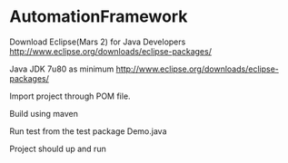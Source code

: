 # AutomationFramework

Download Eclipse(Mars 2) for Java Developers
http://www.eclipse.org/downloads/eclipse-packages/

Java JDK 7u80 as minimum
http://www.eclipse.org/downloads/eclipse-packages/

Import project through POM file.

Build using maven

Run test from the test package
Demo.java

Project should up and run
